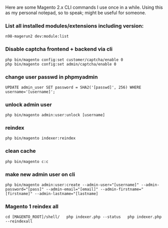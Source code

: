Here are some Magento 2.x CLI commands I use once in a while. Using this as my personal notepad, so to speak; might be useful for someone.

### List all installed modules/extensions including version:
`n98-magerun2 dev:module:list`

### Disable captcha frontend + backend via cli
```
php bin/magento config:set customer/captcha/enable 0
php bin/magento config:set admin/captcha/enable 0
```

### change user passwd in phpmyadmin
`UPDATE admin_user SET password = SHA2('[passwd]', 256) WHERE username='[username]';`

### unlock admin user
`php bin/magento admin:user:unlock [username]`

### reindex
`php bin/magento indexer:reindex`

### clean cache
`php bin/magento c:c`

### make new admin user on cli
`php bin/magento admin:user:create --admin-user="[username]" --admin-password="[pass]" --admin-email="[email]" --admin-firstname="[firstname]" --admin-lastname="[lastname]`

### Magento 1 reindex all
`cd [MAGENTO_ROOT]/shell/  
php indexer.php --status  
php indexer.php --reindexall`



